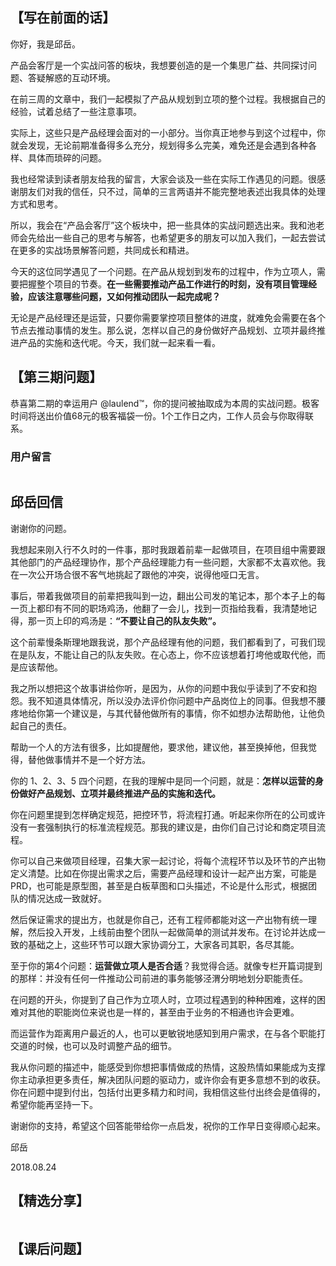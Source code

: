 
## 【写在前面的话】

你好，我是邱岳。

产品会客厅是一个实战问答的板块，我想要创造的是一个集思广益、共同探讨问题、答疑解惑的互动环境。

在前三周的文章中，我们一起模拟了产品从规划到立项的整个过程。我根据自己的经验，试着总结了一些注意事项。

实际上，这些只是产品经理会面对的一小部分。当你真正地参与到这个过程中，你就会发现，无论前期准备得多么充分，规划得多么完美，难免还是会遇到各种各样、具体而琐碎的问题。

我也经常读到读者朋友给我的留言，大家会谈及一些在实际工作遇见的问题。很感谢朋友们对我的信任，只不过，简单的三言两语并不能完整地表述出我具体的处理方式和思考。

所以，我会在“产品会客厅”这个板块中，把一些具体的实战问题选出来。我和池老师会先给出一些自己的思考与解答，也希望更多的朋友可以加入我们，一起去尝试在更多的实战场景解答问题，共同成长和精进。

今天的这位同学遇见了一个问题。在产品从规划到发布的过程中，作为立项人，需要把握整个项目的节奏。**在一些需要推动产品工作进行的时刻，没有项目管理经验，应该注意哪些问题，又如何推动团队一起完成呢？**

无论是产品经理还是运营，只要你需要掌控项目整体的进度，就难免会需要在各个节点去推动事情的发生。那么说，怎样以自己的身份做好产品规划、立项并最终推进产品的实施和迭代呢。今天，我们就一起来看一看。

## 【第三期问题】

恭喜第二期的幸运用户 @laulend™，你的提问被抽取成为本周的实战问题。极客时间将送出价值68元的极客福袋一份。1个工作日之内，工作人员会与你取得联系。

### 用户留言

<img src="https://static001.geekbang.org/resource/image/4b/60/4bfd33d52f0c6a740daa94a7a316bd60.jpg" alt="" />

## 邱岳回信

谢谢你的问题。

我想起来刚入行不久时的一件事，那时我跟着前辈一起做项目，在项目组中需要跟其他部门的产品经理协作，那个产品经理能力有一些问题，大家都不太喜欢他。我在一次公开场合很不客气地挑起了跟他的冲突，说得他哑口无言。

事后，带着我做项目的前辈把我叫到一边，翻出公司发的笔记本，那个本子上的每一页上都印有不同的职场鸡汤，他翻了一会儿，找到一页指给我看，我清楚地记得，那一页上印的鸡汤是：**“不要让自己的队友失败”。**

这个前辈慢条斯理地跟我说，那个产品经理有他的问题，我们都看到了，可我们现在是队友，不能让自己的队友失败。在心态上，你不应该想着打垮他或取代他，而是应该帮他。

我之所以想把这个故事讲给你听，是因为，从你的问题中我似乎读到了不安和抱怨。我不知道具体情况，所以没办法评价你问题中产品岗位上的同事。但我想不腰疼地给你第一个建议是，与其代替他做所有的事情，你不如想办法帮助他，让他负起自己的责任。

帮助一个人的方法有很多，比如提醒他，要求他，建议他，甚至换掉他，但我觉得，替他做事情并不是一个好方法。

你的 1、2、3、5 四个问题，在我的理解中是同一个问题，就是：**怎样以运营的身份做好产品规划、立项并最终推进产品的实施和迭代。**

你在问题里提到怎样确定规范，把控环节，将流程打通。听起来你所在的公司或许没有一套强制执行的标准流程规范。那我的建议是，由你们自己讨论和商定项目流程。

你可以自己来做项目经理，召集大家一起讨论，将每个流程环节以及环节的产出物定义清楚。比如在你提出需求之后，需要产品经理和设计一起产出方案，可能是 PRD，也可能是原型图，甚至是白板草图和口头描述，不论是什么形式，根据团队的情况达成一致就好。

然后保证需求的提出方，也就是你自己，还有工程师都能对这一产出物有统一理解，然后投入开发，上线前由整个团队一起做简单的测试并发布。在讨论并达成一致的基础之上，这些环节可以跟大家协调分工，大家各司其职，各尽其能。

至于你的第4个问题：**运营做立项人是否合适**？我觉得合适。就像专栏开篇词提到的那样：并没有任何一件推动公司前进的事务能够泾渭分明地划分职能责任。

在问题的开头，你提到了自己作为立项人时，立项过程遇到的种种困难，这样的困难对其他的职能岗位来说也是一样的，甚至由于业务的不相通也许会更难。

而运营作为距离用户最近的人，也可以更敏锐地感知到用户需求，在与各个职能打交道的时候，也可以及时调整产品的细节。

我从你问题的描述中，能感受到你想把事情做成的热情，这股热情如果能成为支撑你主动承担更多责任，解决团队问题的驱动力，或许你会有更多意想不到的收获。你在问题中提到付出，包括付出更多精力和时间，我相信这些付出终会是值得的，希望你能再坚持一下。

谢谢你的支持，希望这个回答能带给你一点启发，祝你的工作早日变得顺心起来。

邱岳

2018.08.24

## 【精选分享】

<img src="https://static001.geekbang.org/resource/image/73/94/7385a2c5c3a52d41cbba01793d4c0294.jpg" alt="" /><br />
<img src="https://static001.geekbang.org/resource/image/ff/f2/ff32e4cc1f6550403f12b526066fc0f2.jpg" alt="" />

## 【课后问题】

<img src="https://static001.geekbang.org/resource/image/ca/66/ca44ece4ebd93c8fcb758140f2cdac66.jpg" alt="" />
